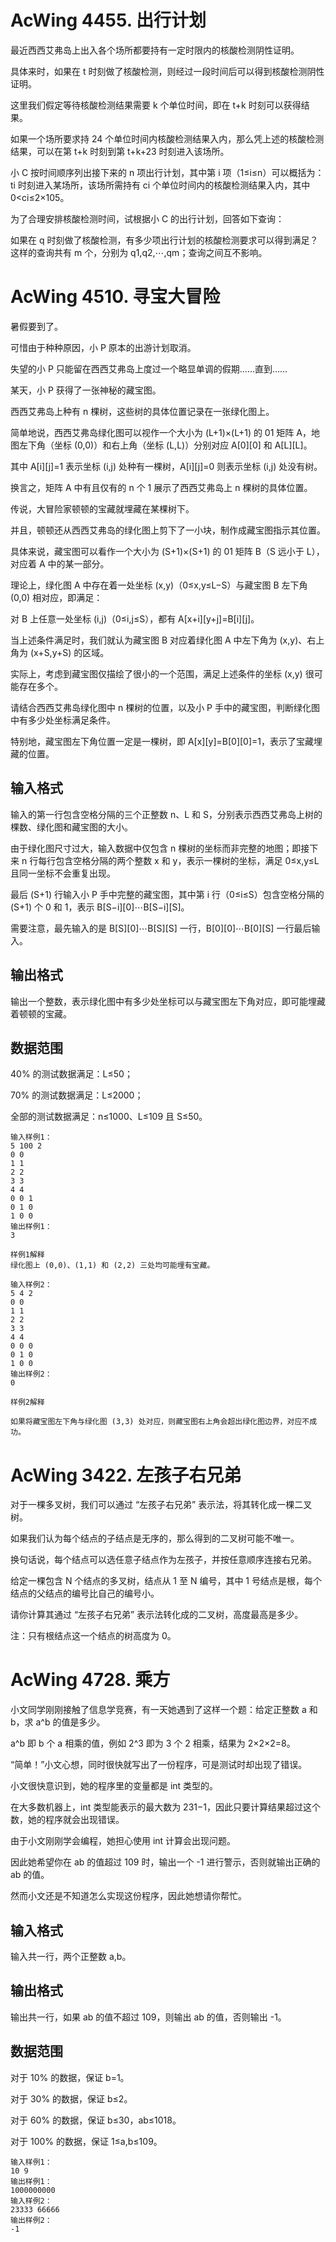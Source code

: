 # AcWing 4455. 出行计划
最近西西艾弗岛上出入各个场所都要持有一定时限内的核酸检测阴性证明。

具体来时，如果在 t 时刻做了核酸检测，则经过一段时间后可以得到核酸检测阴性证明。

这里我们假定等待核酸检测结果需要 k 个单位时间，即在 t+k 时刻可以获得结果。

如果一个场所要求持 24 个单位时间内核酸检测结果入内，那么凭上述的核酸检测结果，可以在第 t+k 时刻到第 t+k+23 时刻进入该场所。

小 C 按时间顺序列出接下来的 n 项出行计划，其中第 i 项（1≤i≤n）可以概括为：ti 时刻进入某场所，该场所需持有 ci 个单位时间内的核酸检测结果入内，其中 0<ci≤2×105。

为了合理安排核酸检测时间，试根据小 C 的出行计划，回答如下查询：

如果在 q 时刻做了核酸检测，有多少项出行计划的核酸检测要求可以得到满足？这样的查询共有 m 个，分别为 q1,q2,⋯,qm；查询之间互不影响。

# AcWing 4510. 寻宝大冒险
暑假要到了。

可惜由于种种原因，小 P 原本的出游计划取消。

失望的小 P 只能留在西西艾弗岛上度过一个略显单调的假期……直到……

某天，小 P 获得了一张神秘的藏宝图。

西西艾弗岛上种有 n 棵树，这些树的具体位置记录在一张绿化图上。

简单地说，西西艾弗岛绿化图可以视作一个大小为 (L+1)×(L+1) 的 01 矩阵 A，地图左下角（坐标 (0,0)）和右上角（坐标 (L,L)）分别对应 A[0][0] 和 A[L][L]。

其中 A[i][j]=1 表示坐标 (i,j) 处种有一棵树，A[i][j]=0 则表示坐标 (i,j) 处没有树。

换言之，矩阵 A 中有且仅有的 n 个 1 展示了西西艾弗岛上 n 棵树的具体位置。

传说，大冒险家顿顿的宝藏就埋藏在某棵树下。

并且，顿顿还从西西艾弗岛的绿化图上剪下了一小块，制作成藏宝图指示其位置。

具体来说，藏宝图可以看作一个大小为 (S+1)×(S+1) 的 01 矩阵 B（S 远小于 L），对应着 A 中的某一部分。

理论上，绿化图 A 中存在着一处坐标 (x,y)（0≤x,y≤L−S）与藏宝图 B 左下角 (0,0) 相对应，即满足：

对 B 上任意一处坐标 (i,j)（0≤i,j≤S），都有 A[x+i][y+j]=B[i][j]。

当上述条件满足时，我们就认为藏宝图 B 对应着绿化图 A 中左下角为 (x,y)、右上角为 (x+S,y+S) 的区域。

实际上，考虑到藏宝图仅描绘了很小的一个范围，满足上述条件的坐标 (x,y) 很可能存在多个。

请结合西西艾弗岛绿化图中 n 棵树的位置，以及小 P 手中的藏宝图，判断绿化图中有多少处坐标满足条件。

特别地，藏宝图左下角位置一定是一棵树，即 A[x][y]=B[0][0]=1，表示了宝藏埋藏的位置。

## 输入格式
输入的第一行包含空格分隔的三个正整数 n、L 和 S，分别表示西西艾弗岛上树的棵数、绿化图和藏宝图的大小。

由于绿化图尺寸过大，输入数据中仅包含 n 棵树的坐标而非完整的地图；即接下来 n 行每行包含空格分隔的两个整数 x 和 y，表示一棵树的坐标，满足 0≤x,y≤L 且同一坐标不会重复出现。

最后 (S+1) 行输入小 P 手中完整的藏宝图，其中第 i 行（0≤i≤S）包含空格分隔的 (S+1) 个 0 和 1，表示 B[S−i][0]⋯B[S−i][S]。

需要注意，最先输入的是 B[S][0]⋯B[S][S] 一行，B[0][0]⋯B[0][S] 一行最后输入。

## 输出格式
输出一个整数，表示绿化图中有多少处坐标可以与藏宝图左下角对应，即可能埋藏着顿顿的宝藏。

## 数据范围
40% 的测试数据满足：L≤50；

70% 的测试数据满足：L≤2000；

全部的测试数据满足：n≤1000、L≤109 且 S≤50。

```
输入样例1：
5 100 2
0 0
1 1
2 2
3 3
4 4
0 0 1
0 1 0
1 0 0
输出样例1：
3

样例1解释
绿化图上 (0,0)、(1,1) 和 (2,2) 三处均可能埋有宝藏。

输入样例2：
5 4 2
0 0
1 1
2 2
3 3
4 4
0 0 0
0 1 0
1 0 0
输出样例2：
0

样例2解释

如果将藏宝图左下角与绿化图 (3,3) 处对应，则藏宝图右上角会超出绿化图边界，对应不成功。
```

# AcWing 3422. 左孩子右兄弟
对于一棵多叉树，我们可以通过 “左孩子右兄弟” 表示法，将其转化成一棵二叉树。

如果我们认为每个结点的子结点是无序的，那么得到的二叉树可能不唯一。

换句话说，每个结点可以选任意子结点作为左孩子，并按任意顺序连接右兄弟。

给定一棵包含 N 个结点的多叉树，结点从 1 至 N 编号，其中 1 号结点是根，每个结点的父结点的编号比自己的编号小。

请你计算其通过 “左孩子右兄弟” 表示法转化成的二叉树，高度最高是多少。

注：只有根结点这一个结点的树高度为 0。

# AcWing 4728. 乘方
小文同学刚刚接触了信息学竞赛，有一天她遇到了这样一个题：给定正整数 a 和 b，求 a^b 的值是多少。

a^b 即 b 个 a 相乘的值，例如 2^3 即为 3 个 2 相乘，结果为 2×2×2=8。

“简单！”小文心想，同时很快就写出了一份程序，可是测试时却出现了错误。

小文很快意识到，她的程序里的变量都是 int 类型的。

在大多数机器上，int 类型能表示的最大数为 231−1，因此只要计算结果超过这个数，她的程序就会出现错误。

由于小文刚刚学会编程，她担心使用 int 计算会出现问题。

因此她希望你在 ab 的值超过 109 时，输出一个 -1 进行警示，否则就输出正确的 ab 的值。

然而小文还是不知道怎么实现这份程序，因此她想请你帮忙。

## 输入格式
输入共一行，两个正整数 a,b。

## 输出格式
输出共一行，如果 ab 的值不超过 109，则输出 ab 的值，否则输出 -1。

## 数据范围
对于 10% 的数据，保证 b=1。

对于 30% 的数据，保证 b≤2。

对于 60% 的数据，保证 b≤30，ab≤1018。

对于 100% 的数据，保证 1≤a,b≤109。

```
输入样例1：
10 9
输出样例1：
1000000000
输入样例2：
23333 66666
输出样例2：
‐1
```
